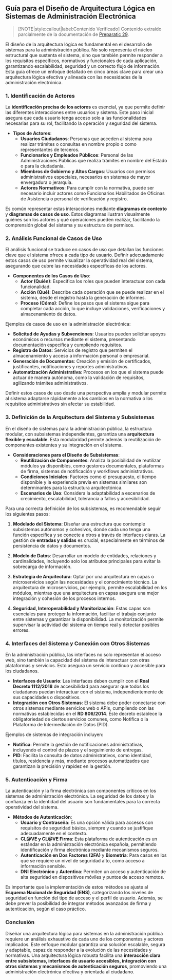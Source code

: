 ## Guía para el Diseño de Arquitectura Lógica en Sistemas de Administración Electrónica <!-- {docsify-ignore} -->

> [!NOTE|style:callout|label:Contenido Verificado]
> Contenido extraído parcialmente de la documentación de [Preparatic 29](https://www.preparatic.org/category/material-pack/material-pack-preparatic-29/).

El diseño de la arquitectura lógica es fundamental en el desarrollo de sistemas para la administración pública. No solo representa el núcleo estructural que sustenta el sistema, sino que también permite responder a los requisitos específicos, normativos y funcionales de cada aplicación, garantizando escalabilidad, seguridad y un correcto flujo de información. Esta guía ofrece un enfoque detallado en cinco áreas clave para crear una arquitectura lógica efectiva y alineada con las necesidades de la administración electrónica.

### 1. Identificación de Actores <!-- {docsify-ignore} -->

La **identificación precisa de los actores** es esencial, ya que permite definir las diferentes interacciones entre usuarios y sistema. Este paso inicial asegura que cada usuario tenga acceso solo a las funcionalidades necesarias para su rol, facilitando la operación y seguridad del sistema.

- **Tipos de Actores**:
  - **Usuarios Ciudadanos**: Personas que acceden al sistema para realizar trámites o consultas en nombre propio o como representantes de terceros.
  - **Funcionarios y Empleados Públicos**: Personal de las Administraciones Públicas que realiza trámites en nombre del Estado o para la ciudadanía.
  - **Miembros de Gobierno y Altos Cargos**: Usuarios con permisos administrativos especiales, necesarios en sistemas de mayor envergadura o jerarquía.
  - **Actores Normativos**: Para cumplir con la normativa, puede ser necesario incluir actores como Funcionarios Habilitados de Oficinas de Asistencia o personal de verificación y registro.

Es común representar estas interacciones mediante **diagramas de contexto** y **diagramas de casos de uso**. Estos diagramas ilustran visualmente quiénes son los actores y qué operaciones pueden realizar, facilitando la comprensión global del sistema y su estructura de permisos.

### 2. Análisis Funcional de Casos de Uso <!-- {docsify-ignore} -->

El análisis funcional se traduce en casos de uso que detallan las funciones clave que el sistema ofrece a cada tipo de usuario. Definir adecuadamente estos casos de uso permite visualizar la operatividad real del sistema, asegurando que cubre las necesidades específicas de los actores.

- **Componentes de los Casos de Uso**:
  - **Actor (Quién)**: Especifica los roles que pueden interactuar con cada funcionalidad.
  - **Acción (Qué)**: Describe cada operación que se puede realizar en el sistema, desde el registro hasta la generación de informes.
  - **Proceso (Cómo)**: Define los pasos que el sistema sigue para completar cada acción, lo que incluye validaciones, verificaciones y almacenamiento de datos.

Ejemplos de casos de uso en la administración electrónica:
- **Solicitud de Ayudas y Subvenciones**: Usuarios pueden solicitar apoyos económicos o recursos mediante el sistema, presentando documentación específica y cumpliendo requisitos.
- **Registro de Datos**: Servicios de registro que permiten el almacenamiento y acceso a información personal o empresarial.
- **Generación de Documentos**: Creación y emisión de certificados, justificantes, notificaciones y reportes administrativos.
- **Automatización Administrativa**: Procesos en los que el sistema puede actuar de manera autónoma, como la validación de requisitos, agilizando trámites administrativos.

Definir estos casos de uso desde una perspectiva amplia y modular permite al sistema adaptarse rápidamente a los cambios en la normativa o los requisitos administrativos sin afectar su estabilidad.

### 3. Definición de la Arquitectura del Sistema y Subsistemas <!-- {docsify-ignore} -->

En el diseño de sistemas para la administración pública, la estructura modular, con subsistemas independientes, garantiza una **arquitectura flexible y escalable**. Esta modularidad permite además la reutilización de componentes existentes y su integración en el sistema.

- **Consideraciones para el Diseño de Subsistemas**:
  - **Reutilización de Componentes**: Analiza la posibilidad de reutilizar módulos ya disponibles, como gestores documentales, plataformas de firma, sistemas de notificación y workflows administrativos.
  - **Condiciones Iniciales**: Factores como el presupuesto, el tiempo disponible y la experiencia previa en sistemas similares son determinantes para la estructura arquitectónica.
  - **Escenarios de Uso**: Considera la adaptabilidad a escenarios de crecimiento, escalabilidad, tolerancia a fallos y accesibilidad.

Para una correcta definición de los subsistemas, es recomendable seguir los siguientes pasos:

1. **Modelado del Sistema**: Diseñar una estructura que contemple subsistemas autónomos y cohesivos, donde cada uno tenga una función específica y se conecte a otros a través de interfaces claras. La gestión de **entradas y salidas** es crucial, especialmente en términos de persistencia de datos y documentos.
   
2. **Modelo de Datos**: Desarrollar un modelo de entidades, relaciones y cardinalidades, incluyendo solo los atributos principales para evitar la sobrecarga de información.
   
3. **Estrategia de Arquitectura**: Optar por una arquitectura en capas o microservicios según las necesidades y el conocimiento técnico. La arquitectura de microservicios, por ejemplo, permite escalabilidad en los módulos, mientras que una arquitectura en capas asegura una mejor integración y cohesión de los procesos internos.
   
4. **Seguridad, Interoperabilidad y Monitorización**: Estas capas son esenciales para proteger la información, facilitar el trabajo conjunto entre sistemas y garantizar la disponibilidad. La monitorización permite supervisar la actividad del sistema en tiempo real y detectar posibles errores.

### 4. Interfaces del Sistema y Conexión con Otros Sistemas <!-- {docsify-ignore} -->

En la administración pública, las interfaces no solo representan el acceso web, sino también la capacidad del sistema de interactuar con otras plataformas y servicios. Esto asegura un servicio continuo y accesible para los ciudadanos.

- **Interfaces de Usuario**: Las interfaces deben cumplir con el **Real Decreto 1112/2018** de accesibilidad para asegurar que todos los ciudadanos puedan interactuar con el sistema, independientemente de sus capacidades o dispositivos.
- **Integración con Otros Sistemas**: El sistema debe poder conectarse con otros sistemas mediante servicios web o APIs, cumpliendo con las normativas establecidas en el **RD 806/2014**. Este decreto establece la obligatoriedad de ciertos servicios comunes, como Notifica o la Plataforma de Intermediación de Datos (PID).

Ejemplos de sistemas de integración incluyen:
  - **Notifica**: Permite la gestión de notificaciones administrativas, incluyendo el control de plazos y el seguimiento de entregas.
  - **PID**: Facilita la consulta de datos administrativos, como identidad, títulos, residencia y más, mediante procesos automatizados que garantizan la precisión y rapidez en la gestión.

### 5. Autenticación y Firma <!-- {docsify-ignore} -->

La autenticación y la firma electrónica son componentes críticos en los sistemas de administración electrónica. La seguridad de los datos y la confianza en la identidad del usuario son fundamentales para la correcta operatividad del sistema.

- **Métodos de Autenticación**:
  - **Usuario y Contraseña**: Es una opción válida para accesos con requisitos de seguridad básica, siempre y cuando se justifique adecuadamente en el contexto.
  - **CL@VE y CL@VE Firma**: Esta plataforma de autenticación es un estándar en la administración electrónica española, permitiendo identificación y firma electrónica mediante mecanismos seguros.
  - **Autenticación en Dos Factores (2FA)** y **Biometría**: Para casos en los que se requiere un nivel de seguridad alto, como acceso a información sensible.
  - **DNI Electrónico** y **Autentica**: Permiten un acceso y autenticación de alta seguridad en dispositivos móviles y puntos de acceso remotos.

Es importante que la implementación de estos métodos se ajuste al **Esquema Nacional de Seguridad (ENS)**, categorizando los niveles de seguridad en función del tipo de acceso y el perfil de usuario. Además, se debe prever la posibilidad de integrar métodos avanzados de firma y autenticación, según el caso práctico.

### Conclusión <!-- {docsify-ignore} -->

Diseñar una arquitectura lógica para sistemas en la administración pública requiere un análisis exhaustivo de cada uno de los componentes y actores implicados. Este enfoque modular garantiza una solución escalable, segura y adaptable, capaz de responder a la evolución de las necesidades y normativas. Una arquitectura lógica robusta facilita una **interacción clara entre subsistemas, interfaces de usuario accesibles, integración con otros sistemas y mecanismos de autenticación seguros**, promoviendo una administración electrónica efectiva y orientada al ciudadano.